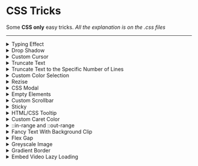 # CSS Tricks

Some **CSS only** easy tricks.
_All the explanation is on the .css files_

<hr>

<details>
  <summary>Typing Effect</summary>

```HTML
<div class="typing-demo">
    Hello World!
</div>
```

```CSS
.typing-demo {
    animation: typing 2s steps(12), blink 0.5s step-end infinite alternate;

    white-space: nowrap;
    overflow: hidden;

    border-right: 3px solid;

    font-family: monospace;
    font-size: 2rem;

    width: 12ch;
}

@keyframes typing {
    from {
        width: 0;
    }
}

@keyframes blink {
    50% {
        border-color: transparent;
    }
}
```

</details>

<details>
  <summary>Drop Shadow</summary>

```HTML
<img
    src="images/git-icon-logo-png-transparent.png"
    loading="lazy"
    class="drop-shadow"
    alt="Image with drop-shadow"
    height="120"
/>
```

```CSS
.drop-shadow {
    filter: drop-shadow(0px 0px 8px rgba(238, 238, 238, 0.2));
}
```

</details>

<details>
  <summary>Custom Cursor</summary>

```HTML
<div class="cursor">
    Emoji Cursor
</div>
```

```CSS
.cursor {
    cursor: url("data:image/svg+xml;utf8,<svg xmlns='http://www.w3.org/2000/svg'  width='40' height='48' viewport='0 0 100 100' style='fill:black;font-size:24px;'><text y='50%'>🚀</text></svg>"), auto;
}
```

</details>

<details>
  <summary>Truncate Text</summary>

```HTML
<div class="overflow">
    Lorem, ipsum dolor sit amet consectetur adipisicing elit. Repellat numquam debitis veritatis
    voluptatem voluptate dolorem quibusdam sequi exercitationem ad!
</div>
```

```CSS
.overflow {
    white-space: nowrap;
    overflow: hidden;
    text-overflow: ellipsis;
}
```

</details>

<details>
  <summary>Truncate Text to the Specific Number of Lines</summary>

```HTML
<p class="line-clamp">
    Lorem, ipsum dolor sit amet consectetur adipisicing elit. Repellat numquam debitis veritatis
    voluptatem voluptate dolorem quibusdam sequi exercitationem ad!
</p>
```

```CSS
.line-clamp {
    display: -webkit-box;
    -webkit-box-orient: vertical;
    -webkit-line-clamp: 2;
    
    overflow: hidden;
}
```

</details>

<details>
  <summary>Custom Color Selection</summary>

```HTML
<div class="custom-selection">
    Custom Text Selection
</div>
```

```CSS
.custom-selection::selection {
    background-color: orange;
}
```

</details>

<details>
  <summary>Rezise</summary>

```HTML
<div class="resize">
    <p>
        Lorem ipsum dolor sit amet, consectetur adipisicing elit. Blanditiis similique explicabo hic
        nostrum quia quas, libero eos deleniti quo ipsa iste illum alias reiciendis iusto quasi in
        aliquam accusantium. Dolorem?
    </p>
</div>
```

```CSS
.resize {
    resize: both;
    overflow: auto;
}
```

</details>

<details>
  <summary>CSS Modal</summary>

```HTML
<a href="#modal">Open Modal</a>

<div class="modal" id="modal">
    <div class="modal-content">
        <header>
            <h1>CSS Modal</h1>
            <a href="#" class="close">x</a>
        </header>
        <main>No need for Javascript</main>
    </div>
</div>
```

```CSS
/* The Modal */
.modal {
    visibility: hidden;
    opacity: 0;

    position: fixed;
    top: 0;
    bottom: 0;
    right: 0;
    left: 0;

    display: flex;
    justify-content: center;
    align-items: center;

    background: rgba(0, 0, 0, 0.5);

    transition: all 0.4s;
}

.modal:target {
    visibility: visible;
    opacity: 1;
}

/* The modal box */
.modal-content {
    position: relative;

    width: 480px;
    max-width: 90%;

    background: white;

    color: black;
}
```

</details>

<details>
  <summary>Empty Elements</summary>

```HTML
<div class="box"></div>
<div class="box">Hello there!</div>
```

```CSS
.box {
    background: #000;
}

.box:empty {
    background: #fff;
}
```

</details>

<details>
  <summary>Custom Scrollbar</summary>

```HTML
<div class="custom-scrollbar">
    <div class="content">custom scrollbar</div>
</div>
```

```CSS
.custom-scrollbar {
    overflow: auto;
    display: inline-block;

    height: 200px;
}

.content {
    height: 500px;
}

.custom-scrollbar::-webkit-scrollbar {
    width: 12px;

    background-color: black;
}

.custom-scrollbar::-webkit-scrollbar-track {
    border-radius: 3px;
    background-color: transparent;
}

.custom-scrollbar::-webkit-scrollbar-thumb {
    border-radius: 5px;

    background-color: orange;

    border: 2px solid orange;
}
```

</details>

<details>
  <summary>Sticky</summary>

```HTML
<div class="sticky"></div>
```

```CSS
.sticky {
    position: sticky;

    /* Need a position to work: bottom, top, right, left */
    bottom: 0;
}
```

</details>

<details>
  <summary>HTML/CSS Tooltip</summary>

```HTML
<p>Hover <span class="tooltip" data-tooltip="Hello there!">here</span> to see the tooltip in action</p>
```

```CSS
p {
    position: relative;
}

/* Tooltip box */
.tooltip:before {
    content: attr(data-tooltip);

    position: absolute;
    bottom: 1.2rem;
    left: 10%;
    z-index: 1;

    visibility: hidden;
    opacity: 0;

    background-color: black;

    color: white;

    transition: opacity 0.6s;
}

.tooltip:hover:before {
    opacity: 1;
    visibility: visible;
}
```

</details>

<details>
  <summary>Custom Caret Color</summary>

```HTML
<input type="text" class="caret-color" placeholder="Insert anything" />
```

```CSS
.caret-color {
    caret-color: orange;
}
```

</details>

<details>
  <summary>::in-range and ::out-range</summary>

```HTML
<form class="form">
    <input type="number" name="first" id="first" min="1" max="10" />
</form>
```

```CSS
input:in-range {
    background-color: #37cc8e;
}

input:out-of-range {
    background-color: #cc3737;
}
```

</details>

<details>
  <summary>Fancy Text With Background Clip</summary>

```HTML
<h4>Background Clipping</h4>
```

```CSS
h4 {
    color: transparent;

    background: orange url('https://picsum.photos/seed/picsum/500/300');
    background-clip: text;
    -webkit-background-clip: text;
}
```

</details>

<details>
  <summary>Flex Gap</summary>

```HTML
<div class="boxes">
    <div class="box"></div>
    <div class="box"></div>
    <div class="box"></div>
    <div class="box"></div>
    <div class="box"></div>
    <div class="box"></div>
</div>
```

```CSS
.box {
    background-color: black;
}

.boxes {
    display: flex;
    justify-content: center;
    gap: 15px;
}
```

</details>

<details>
  <summary>Greyscale Image</summary>

```HTML
<img src="https://picsum.photos/id/69/200/150" class="greyscale" alt="Greyscale Image"/>
```

```CSS
.greyscale {
    filter: grayscale(100%);
}
```

</details>

<details>
  <summary>Gradient Border</summary>

```HTML
<div class="gradient-border">
    Lorem ipsum, dolor sit amet consectetur adipisicing elit.
</div>
```

```CSS
.gradient-border {
    padding: 25px 30px;

    border-radius: 10px;
    border: 5px solid transparent;

    position: relative;
    box-sizing: border-box;

    background: white;
    background-clip: padding-box;
}

.gradient-border::before {
    content: '';

    position: absolute;
    top: 0;
    right: 0;
    bottom: 0;
    left: 0;
    z-index: -1;

    margin: -5px;

    border-radius: inherit;

    background: linear-gradient(315deg, #fc5296 0%, #f67062 74%);
}
```

</details>

<details>
  <summary>Embed Video Lazy Loading</summary>

```HTML
<div class="container-video">
    <div class="video-wrapper">
        <iframe
            loading="lazy"
            srcdoc="<style>
            * {
            padding: 0;
            margin: 0;
            overflow: hidden;
            }
            body, html {
                height: 100%;
            }
            img, svg {
                position: absolute;
                width: 100%;
                top: 0;
                bottom: 0;
                margin: auto;
            }
            svg {
                filter: drop-shadow(1px 1px 10px hsl(206.5, 70.7%, 8%));
                transition: all 250ms ease-in-out;
            }
            body:hover svg {
                filter: drop-shadow(1px 1px 10px hsl(206.5, 0%, 10%));
                transform: scale(1.2);
            }
            </style>
            <a href='https://www.youtube.com/embed/aqz-KE-bpKQ?autoplay=1'>
            <img src='https://img.youtube.com/vi/aqz-KE-bpKQ/maxresdefault.jpg' alt='Big Buck Bunny 60fps 4K - Official Blender Foundation Short Film'>
            <svg xmlns='http://www.w3.org/2000/svg' width='64' height='64' viewBox='0 0 24 24' fill='none' stroke='#ffffff' stroke-width='2' stroke-linecap='round' stroke-linejoin='round' class='feather feather-play-circle'><circle cx='12' cy='12' r='10'></circle><polygon points='10 8 16 12 10 16 10 8'></polygon></svg>
            </a>
            "
            src="https://www.youtube.com/embed/aqz-KE-bpKQ"
            title="Big Buck Bunny 60fps 4K - Official Blender Foundation Short Film"
            frameborder="0"
            allow="accelerometer; autoplay; clipboard-write; encrypted-media; gyroscope; picture-in-picture"
            allowfullscreen
        >
        </iframe>
    </div>
</div>
```

```CSS
.container-video {
    width: 100%;
    max-width: 960px;
}

.video-wrapper {
    position: relative;
    padding-bottom: 56.15%;
    height: 0;
    overflow: hidden;
}

iframe {
    position: absolute;
    top: 0;
    left: 0;
    width: 100%;
    height: 100%;
    border: 0;
}
```

</details>